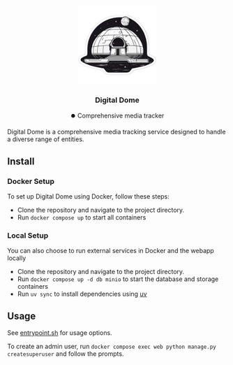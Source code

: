 <p align="center">
    <img src="digitaldome/static/img/logo.png" width="180">
    <h3 align="center">Digital Dome</h3>
    <p align="center">⏺️ Comprehensive media tracker</p>
</p>

Digital Dome is a comprehensive media tracking service designed to handle a diverse range of entities.

## Install

### Docker Setup

To set up Digital Dome using Docker, follow these steps:

* Clone the repository and navigate to the project directory.
* Run `docker compose up` to start all containers

### Local Setup

You can also choose to run external services in Docker and the webapp locally

* Clone the repository and navigate to the project directory.
* Run `docker compose up -d db minio` to start the database and storage containers
* Run `uv sync` to install dependencies using [uv](https://docs.astral.sh/uv/)


## Usage

See [entrypoint.sh](entrypoint.sh) for usage options.

To create an admin user, run `docker compose exec web python manage.py createsuperuser` and follow the prompts.

